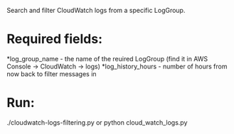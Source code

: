 Search and filter CloudWatch logs from a specific LogGroup.

Required fields:
================
*log_group_name - the name of the reuired LogGroup (find it in AWS Console -> CloudWatch -> logs)
*log_history_hours - number of hours from now back to filter messages in
 
Run:
====
./cloudwatch-logs-filtering.py
or
python cloud_watch_logs.py



